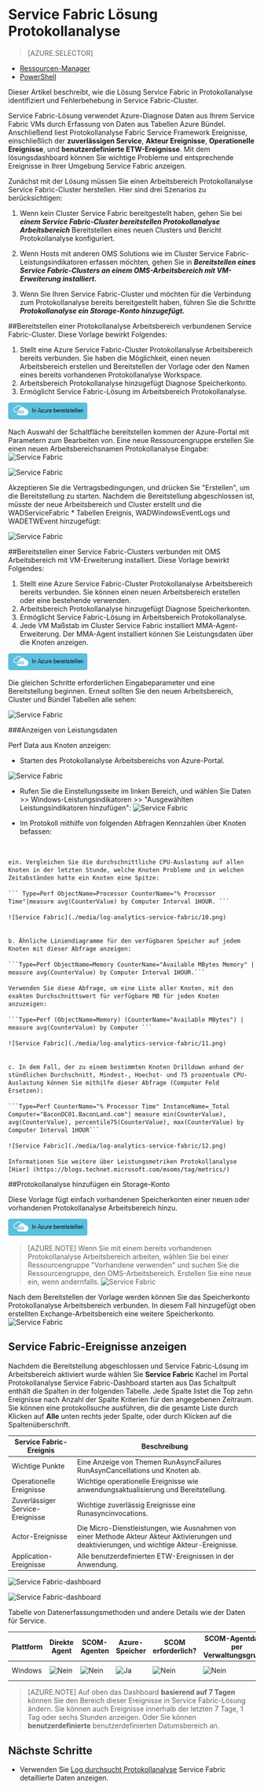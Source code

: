 <properties
    pageTitle="Optimieren Sie Ihre Umgebung mit der Lösung Service Fabric Protokollanalyse | Microsoft Azure"
    description="Service Fabric-Lösung können Risiken und Health Service Fabric Applikationen, Micro-Services, Knoten und Cluster."
    services="log-analytics"
    documentationCenter=""
    authors="niniikhena"
    manager="jochan"
    editor=""/>

<tags
    ms.service="log-analytics"
    ms.workload="na"
    ms.tgt_pltfrm="na"
    ms.devlang="na"
    ms.topic="article"
    ms.date="09/21/2016"
    ms.author="nini"/>



# <a name="service-fabric-solution-in-log-analytics"></a>Service Fabric Lösung Protokollanalyse

> [AZURE.SELECTOR]
- [Ressourcen-Manager](log-analytics-service-fabric-azure-resource-manager.md)
- [PowerShell](log-analytics-service-fabric.md)

Dieser Artikel beschreibt, wie die Lösung Service Fabric in Protokollanalyse identifiziert und Fehlerbehebung in Service Fabric-Cluster.

Service Fabric-Lösung verwendet Azure-Diagnose Daten aus Ihrem Service Fabric VMs durch Erfassung von Daten aus Tabellen Azure Bündel. Anschließend liest Protokollanalyse Fabric Service Framework Ereignisse, einschließlich der **zuverlässigen Service**, **Akteur Ereignisse**, **Operationelle Ereignisse**, und **benutzerdefinierte ETW-Ereignisse**. Mit dem lösungsdashboard können Sie wichtige Probleme und entsprechende Ereignisse in Ihrer Umgebung Service Fabric anzeigen.

Zunächst mit der Lösung müssen Sie einen Arbeitsbereich Protokollanalyse Service Fabric-Cluster herstellen. Hier sind drei Szenarios zu berücksichtigen:

1. Wenn kein Cluster Service Fabric bereitgestellt haben, gehen Sie bei ***einem Service Fabric-Cluster bereitstellen Protokollanalyse Arbeitsbereich*** Bereitstellen eines neuen Clusters und Bericht Protokollanalyse konfiguriert.

2. Wenn Hosts mit anderen OMS Solutions wie im Cluster Service Fabric-Leistungsindikatoren erfassen möchten, gehen Sie in ***Bereitstellen eines Service Fabric-Clusters an einem OMS-Arbeitsbereich mit VM-Erweiterung installiert.***

3. Wenn Sie Ihren Service Fabric-Cluster und möchten für die Verbindung zum Protokollanalyse bereits bereitgestellt haben, führen Sie die Schritte ***Protokollanalyse ein Storage-Konto hinzugefügt.***


##<a name="deploy-a-service-fabric-cluster-connected-to-a-log-analytics-workspace"></a>Bereitstellen einer Protokollanalyse Arbeitsbereich verbundenen Service Fabric-Cluster.
Diese Vorlage bewirkt Folgendes:


1. Stellt eine Azure Service Fabric-Cluster Protokollanalyse Arbeitsbereich bereits verbunden. Sie haben die Möglichkeit, einen neuen Arbeitsbereich erstellen und Bereitstellen der Vorlage oder den Namen eines bereits vorhandenen Protokollanalyse Workspace.
2. Arbeitsbereich Protokollanalyse hinzugefügt Diagnose Speicherkonto.
3. Ermöglicht Service Fabric-Lösung im Arbeitsbereich Protokollanalyse.

[![In Azure bereitstellen](./media/log-analytics-service-fabric/deploybutton.png)](https://portal.azure.com/#create/Microsoft.Template/uri/https%3A%2F%2Fraw.githubusercontent.com%2Fazure%2Fazure-quickstart-templates%2Fmaster%2Fservice-fabric-oms%2F%2Fazuredeploy.json)


Nach Auswahl der Schaltfläche bereitstellen kommen der Azure-Portal mit Parametern zum Bearbeiten von. Eine neue Ressourcengruppe erstellen Sie einen neuen Arbeitsbereichsnamen Protokollanalyse Eingabe: ![Service Fabric](./media/log-analytics-service-fabric/2.png)

![Service Fabric](./media/log-analytics-service-fabric/3.png)

Akzeptieren Sie die Vertragsbedingungen, und drücken Sie "Erstellen", um die Bereitstellung zu starten. Nachdem die Bereitstellung abgeschlossen ist, müsste der neue Arbeitsbereich und Cluster erstellt und die WADServiceFabric * Tabellen Ereignis, WADWindowsEventLogs und WADETWEvent hinzugefügt:

![Service Fabric](./media/log-analytics-service-fabric/4.png)

##<a name="deploy-a-service-fabric-cluster-connected-to-an-oms-workspace-with-vm-extension-installed"></a>Bereitstellen einer Service Fabric-Clusters verbunden mit OMS Arbeitsbereich mit VM-Erweiterung installiert.
Diese Vorlage bewirkt Folgendes:

1. Stellt eine Azure Service Fabric-Cluster Protokollanalyse Arbeitsbereich bereits verbunden. Sie können einen neuen Arbeitsbereich erstellen oder eine bestehende verwenden.
2. Arbeitsbereich Protokollanalyse hinzugefügt Diagnose Speicherkonten.
3. Ermöglicht Service Fabric-Lösung im Arbeitsbereich Protokollanalyse.
4. Jede VM Maßstab im Cluster Service Fabric installiert MMA-Agent-Erweiterung. Der MMA-Agent installiert können Sie Leistungsdaten über die Knoten anzeigen.


[![In Azure bereitstellen](./media/log-analytics-service-fabric/deploybutton.png)](https://portal.azure.com/#create/Microsoft.Template/uri/https%3A%2F%2Fraw.githubusercontent.com%2Fazure%2Fazure-quickstart-templates%2Fmaster%2Fservice-fabric-vmss-oms%2F%2Fazuredeploy.json)


Die gleichen Schritte erforderlichen Eingabeparameter und eine Bereitstellung beginnen. Erneut sollten Sie den neuen Arbeitsbereich, Cluster und Bündel Tabellen alle sehen:

![Service Fabric](./media/log-analytics-service-fabric/5.png)

###<a name="viewing-performance-data"></a>Anzeigen von Leistungsdaten

Perf Data aus Knoten anzeigen:
</br>
- Starten des Protokollanalyse Arbeitsbereichs von Azure-Portal.

![Service Fabric](./media/log-analytics-service-fabric/6.png)

- Rufen Sie die Einstellungsseite im linken Bereich, und wählen Sie Daten >> Windows-Leistungsindikatoren >> "Ausgewählten Leistungsindikatoren hinzufügen": ![Service Fabric](./media/log-analytics-service-fabric/7.png)

- Im Protokoll mithilfe von folgenden Abfragen Kennzahlen über Knoten befassen:
</br>

    ein. Vergleichen Sie die durchschnittliche CPU-Auslastung auf allen Knoten in der letzten Stunde, welche Knoten Probleme und in welchen Zeitabständen hatte ein Knoten eine Spitze:

    ``` Type=Perf ObjectName=Processor CounterName="% Processor Time"|measure avg(CounterValue) by Computer Interval 1HOUR. ```

    ![Service Fabric](./media/log-analytics-service-fabric/10.png)


    b. Ähnliche Liniendiagramme für den verfügbaren Speicher auf jedem Knoten mit dieser Abfrage anzeigen:

    ```Type=Perf ObjectName=Memory CounterName="Available MBytes Memory" | measure avg(CounterValue) by Computer Interval 1HOUR.```

    Verwenden Sie diese Abfrage, um eine Liste aller Knoten, mit den exakten Durchschnittswert für verfügbare MB für jeden Knoten anzuzeigen:

    ```Type=Perf (ObjectName=Memory) (CounterName="Available MBytes") | measure avg(CounterValue) by Computer ```

    ![Service Fabric](./media/log-analytics-service-fabric/11.png)


    c. In dem Fall, der zu einem bestimmten Knoten Drilldown anhand der stündlichen Durchschnitt, Mindest-, Hoechst- und 75 prozentuale CPU-Auslastung können Sie mithilfe dieser Abfrage (Computer Feld Ersetzen):

    ```Type=Perf CounterName="% Processor Time" InstanceName=_Total Computer="BaconDC01.BaconLand.com"| measure min(CounterValue), avg(CounterValue), percentile75(CounterValue), max(CounterValue) by Computer Interval 1HOUR```

    ![Service Fabric](./media/log-analytics-service-fabric/12.png)

    Informationen Sie weitere über Leistungsmetriken Protokollanalyse [Hier] (https://blogs.technet.microsoft.com/msoms/tag/metrics/)


##<a name="adding-an-existing-storage-account-to-log-analytics"></a>Protokollanalyse hinzufügen ein Storage-Konto

Diese Vorlage fügt einfach vorhandenen Speicherkonten einer neuen oder vorhandenen Protokollanalyse Arbeitsbereich hinzu.
</br>

[![In Azure bereitstellen](./media/log-analytics-service-fabric/deploybutton.png)](https://portal.azure.com/#create/Microsoft.Template/uri/https%3A%2F%2Fraw.githubusercontent.com%2FAzure%2Fazure-quickstart-templates%2Fmaster%2Foms-existing-storage-account%2Fazuredeploy.json)

>[AZURE.NOTE] Wenn Sie mit einem bereits vorhandenen Protokollanalyse Arbeitsbereich arbeiten, wählen Sie bei einer Ressourcengruppe "Vorhandene verwenden" und suchen Sie die Ressourcengruppe, den OMS-Arbeitsbereich. Erstellen Sie eine neue ein, wenn andernfalls.
![Service Fabric](./media/log-analytics-service-fabric/8.png)

Nach dem Bereitstellen der Vorlage werden können Sie das Speicherkonto Protokollanalyse Arbeitsbereich verbunden. In diesem Fall hinzugefügt oben erstellten Exchange-Arbeitsbereich eine weitere Speicherkonto.
![Service Fabric](./media/log-analytics-service-fabric/9.png)

## <a name="view-service-fabric-events"></a>Service Fabric-Ereignisse anzeigen

Nachdem die Bereitstellung abgeschlossen und Service Fabric-Lösung im Arbeitsbereich aktiviert wurde wählen Sie **Service Fabric** Kachel im Portal Protokollanalyse Service Fabric-Dashboard starten aus Das Schaltpult enthält die Spalten in der folgenden Tabelle. Jede Spalte listet die Top zehn Ereignisse nach Anzahl der Spalte Kriterien für den angegebenen Zeitraum. Sie können eine protokollsuche ausführen, die die gesamte Liste durch Klicken auf **Alle** unten rechts jeder Spalte, oder durch Klicken auf die Spaltenüberschrift.

| **Service Fabric-Ereignis** | **Beschreibung** |
| --- | --- |
| Wichtige Punkte | Eine Anzeige von Themen RunAsyncFailures RunAsynCancellations und Knoten ab. |
| Operationelle Ereignisse | Wichtige operationelle Ereignisse wie anwendungsaktualisierung und Bereitstellung. |
| Zuverlässiger Service-Ereignisse | Wichtige zuverlässig Ereignisse eine Runasyncinvocations. |
| Actor-Ereignisse | Die Micro-Dienstleistungen, wie Ausnahmen von einer Methode Akteur Akteur Aktivierungen und deaktivierungen, und wichtige Akteur-Ereignisse. |
| Application-Ereignisse | Alle benutzerdefinierten ETW-Ereignissen in der Anwendung. |

![Service Fabric-dashboard](./media/log-analytics-service-fabric/sf3.png)

![Service Fabric-dashboard](./media/log-analytics-service-fabric/sf4.png)


Tabelle von Datenerfassungsmethoden und andere Details wie der Daten für Service.

| Plattform | Direkte Agent | SCOM-Agenten | Azure-Speicher | SCOM erforderlich? | SCOM-Agentdaten per Verwaltungsgruppe | Häufigkeit der Collection |
|---|---|---|---|---|---|---|
|Windows|![Nein](./media/log-analytics-malware/oms-bullet-red.png)|![Nein](./media/log-analytics-malware/oms-bullet-red.png)| ![Ja](./media/log-analytics-malware/oms-bullet-green.png)|            ![Nein](./media/log-analytics-malware/oms-bullet-red.png)|![Nein](./media/log-analytics-malware/oms-bullet-red.png)|10 Minuten |


>[AZURE.NOTE] Auf oben das Dashboard **basierend auf 7 Tagen** können Sie den Bereich dieser Ereignisse in Service Fabric-Lösung ändern. Sie können auch Ereignisse innerhalb der letzten 7 Tage, 1 Tag oder sechs Stunden anzeigen. Oder Sie können **benutzerdefinierte** benutzerdefinierten Datumsbereich an.


## <a name="next-steps"></a>Nächste Schritte

- Verwenden Sie [Log durchsucht Protokollanalyse](log-analytics-log-searches.md) Service Fabric detaillierte Daten anzeigen.
